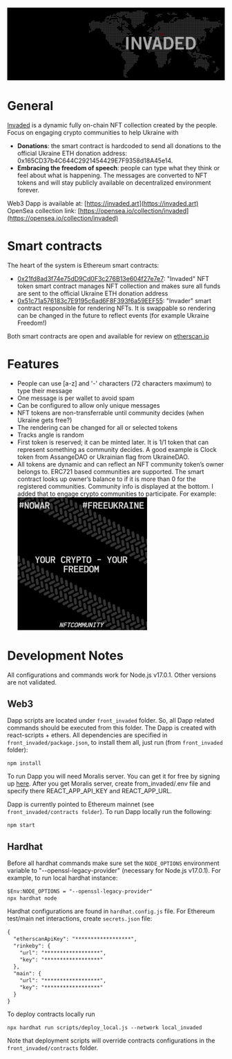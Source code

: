 ![Alt text](readme_images/header.png?raw=true "INVADED")

# General

[Invaded](https://invaded.art) is a dynamic fully on-chain NFT collection created by the people.  
Focus on engaging crypto communities to help Ukraine with

- **Donations**: the smart contract is hardcoded to send all donations to the official Ukraine ETH donation address: 0x165CD37b4C644C2921454429E7F9358d18A45e14.
- **Embracing the freedom of speech**: people can type what they think or feel about what is happening. The messages are converted to NFT tokens and will stay publicly available on decentralized environment forever.

Web3 Dapp is available at: [https://invaded.art](https://invaded.art)  
OpenSea collection link: [https://opensea.io/collection/invaded](https://opensea.io/collection/invaded)

# Smart contracts

The heart of the system is Ethereum smart contracts:

- [0x21fd8ad3f74e75dD9Cd0F3c276B13e604f27e7e7](https://etherscan.io/address/0x21fd8ad3f74e75dd9cd0f3c276b13e604f27e7e7): "Invaded" NFT token smart contract manages NFT collection and makes sure all funds are sent to the official Ukraine ETH donation address
- [0x51c71a576183c7E9195c6ad6F8F393f6a59EEF55](https://etherscan.io/address/0x51c71a576183c7e9195c6ad6f8f393f6a59eef55): "Invader" smart contract responsible for rendering NFTs. It is swappable so rendering can be changed in the future to reflect events (for example Ukraine Freedom!)

Both smart contracts are open and available for review on [etherscan.io](https://etherscan.io/)

# Features

- People can use [a-z] and '-' characters (72 characters maximum) to type their message
- One message is per wallet to avoid spam
- Can be configured to allow only unique messages
- NFT tokens are non-transferrable until community decides (when Ukraine gets free?)
- The rendering can be changed for all or selected tokens
- Tracks angle is random
- First token is reserved; it can be minted later. It is 1/1 token that can represent something as community decides. A good example is Clock token from AssangeDAO or Ukrainian flag from UkraineDAO.
- All tokens are dynamic and can reflect an NFT community token’s owner belongs to. ERC721 based communities are supported. The smart contract looks up owner’s balance to if it is more than 0 for the registered communities. Community info is displayed at the bottom. I added that to engage crypto communities to participate. For example:  
  <img src="readme_images/nft_example.png" width="300">

# Development Notes

All configurations and commands work for Node.js v17.0.1. Other versions are not validated.

## Web3

Dapp scripts are located under `front_invaded` folder. So, all Dapp related commands should be executed from this folder. The Dapp is created with react-scripts + ethers. All dependencies are specified in `front_invaded/package.json`, to install them all, just run (from `front_invaded` folder):

```
npm install
```

To run Dapp you will need Moralis server. You can get it for free by signing up [here](https://admin.moralis.io/login). After you get Moralis server, create from_invaded/.env file and specify there REACT_APP_API_KEY and REACT_APP_URL.

Dapp is currently pointed to Ethereum mainnet (see `front_invaded/contracts folder`). To run Dapp locally run the following:

```
npm start
```

## Hardhat

Before all hardhat commands make sure set the `NODE_OPTIONS` environment variable to "--openssl-legacy-provider" (necessary for Node.js v17.0.1). For example, to run local hardhat instance:

```
$Env:NODE_OPTIONS = "--openssl-legacy-provider"
npx hardhat node
```

Hardhat configurations are found in `hardhat.config.js` file. For Ethereum test/main net interactions, create `secrets.json` file:

```
{
  "etherscanApiKey": "******************",
  "rinkeby": {
    "url": "******************",
    "key": "******************"
  },
  "main": {
    "url": "******************",
    "key": "******************"
  }
}
```

To deploy contracts locally run

```
npx hardhat run scripts/deploy_local.js --network local_invaded
```

Note that deployment scripts will override contracts configurations in the `front_invaded/contracts` folder.
